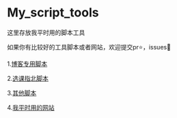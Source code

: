 # My_script_tools

这里存放我平时用的脚本工具

如果你有比较好的工具脚本或者网站，欢迎提交pr⭐，issues🍕

1.[博客专用脚本](./blog.w1ndys.top/)

2.[选课指北脚本](./xkzb.qfnu.w1ndys.top/)

3.[其他脚本](./others/)

4.[我平时用的网站](./websites)
